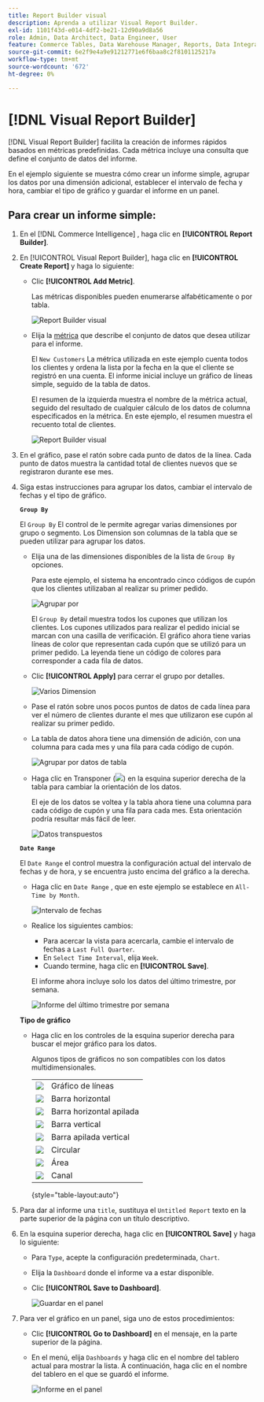 ```yaml
---
title: Report Builder visual
description: Aprenda a utilizar Visual Report Builder.
exl-id: 1101f43d-e014-4df2-be21-12d90a9d8a56
role: Admin, Data Architect, Data Engineer, User
feature: Commerce Tables, Data Warehouse Manager, Reports, Data Integration
source-git-commit: 6e2f9e4a9e91212771e6f6baa8c2f8101125217a
workflow-type: tm+mt
source-wordcount: '672'
ht-degree: 0%

---
```


# [!DNL Visual Report Builder]

[!DNL Visual Report Builder] facilita la creación de informes rápidos basados en métricas predefinidas. Cada métrica incluye una consulta que define el conjunto de datos del informe.

En el ejemplo siguiente se muestra cómo crear un informe simple, agrupar los datos por una dimensión adicional, establecer el intervalo de fecha y hora, cambiar el tipo de gráfico y guardar el informe en un panel.

## Para crear un informe simple:

1. En el [!DNL Commerce Intelligence] , haga clic en **[!UICONTROL Report Builder]**.

1. En [!UICONTROL Visual Report Builder], haga clic en **[!UICONTROL Create Report]** y haga lo siguiente:

   * Clic **[!UICONTROL Add Metric]**.

     Las métricas disponibles pueden enumerarse alfabéticamente o por tabla.

     ![Report Builder visual](../../assets/magento-bi-visual-report-builder-add-metric.png)

   * Elija la [métrica](../../data-user/reports/ess-manage-data-metrics.md) que describe el conjunto de datos que desea utilizar para el informe.

     El `New Customers` La métrica utilizada en este ejemplo cuenta todos los clientes y ordena la lista por la fecha en la que el cliente se registró en una cuenta. El informe inicial incluye un gráfico de líneas simple, seguido de la tabla de datos.

     El resumen de la izquierda muestra el nombre de la métrica actual, seguido del resultado de cualquier cálculo de los datos de columna especificados en la métrica. En este ejemplo, el resumen muestra el recuento total de clientes.

     ![Report Builder visual](../../assets/magento-bi-report-builder-untitled.png)

1. En el gráfico, pase el ratón sobre cada punto de datos de la línea. Cada punto de datos muestra la cantidad total de clientes nuevos que se registraron durante ese mes.

1. Siga estas instrucciones para agrupar los datos, cambiar el intervalo de fechas y el tipo de gráfico.

   **`Group By`**

   El `Group By` El control de le permite agregar varias dimensiones por grupo o segmento. Los Dimension son columnas de la tabla que se pueden utilizar para agrupar los datos.

   * Elija una de las dimensiones disponibles de la lista de `Group By` opciones.

     Para este ejemplo, el sistema ha encontrado cinco códigos de cupón que los clientes utilizaban al realizar su primer pedido.

     ![Agrupar por](../../assets/magento-bi-report-builder-group-by-dimensions.png)

     El `Group By` detail muestra todos los cupones que utilizan los clientes. Los cupones utilizados para realizar el pedido inicial se marcan con una casilla de verificación. El gráfico ahora tiene varias líneas de color que representan cada cupón que se utilizó para un primer pedido. La leyenda tiene un código de colores para corresponder a cada fila de datos.

   * Clic **[!UICONTROL Apply]** para cerrar el grupo por detalles.

     ![Varios Dimension](../../assets/magento-bi-report-builder-group-by-dimension-detail.png)

   * Pase el ratón sobre unos pocos puntos de datos de cada línea para ver el número de clientes durante el mes que utilizaron ese cupón al realizar su primer pedido.

   * La tabla de datos ahora tiene una dimensión de adición, con una columna para cada mes y una fila para cada código de cupón.

     ![Agrupar por datos de tabla](../../assets/magento-bi-report-builder-group-by-table-data.png)

   * Haga clic en Transponer (![](../../assets/magento-bi-btn-transpose.png)) en la esquina superior derecha de la tabla para cambiar la orientación de los datos.

     El eje de los datos se voltea y la tabla ahora tiene una columna para cada código de cupón y una fila para cada mes. Esta orientación podría resultar más fácil de leer.

     ![Datos transpuestos](../../assets/magento-bi-report-builder-group-by-table-data-transposed.png)

   **`Date Range`**

   El `Date Range` el control muestra la configuración actual del intervalo de fechas y de hora, y se encuentra justo encima del gráfico a la derecha.

   * Haga clic en `Date Range` , que en este ejemplo se establece en `All-Time by Month`.

     ![Intervalo de fechas](../../assets/magento-bi-report-builder-date-range.png)

   * Realice los siguientes cambios:

      * Para acercar la vista para acercarla, cambie el intervalo de fechas a `Last Full Quarter`.
      * En `Select Time Interval`, elija `Week`.
      * Cuando termine, haga clic en **[!UICONTROL Save]**.

     El informe ahora incluye solo los datos del último trimestre, por semana.

     ![Informe del último trimestre por semana](../../assets/magento-bi-report-builder-date-range-quarter-by-week-chart.png)

   **Tipo de gráfico**

   * Haga clic en los controles de la esquina superior derecha para buscar el mejor gráfico para los datos.

     Algunos tipos de gráficos no son compatibles con los datos multidimensionales.

     | | |
     |-----|-----|
     | ![](../../assets/magento-bi-btn-chart-line.png) | Gráfico de líneas |
     | ![](../../assets/magento-bi-btn-chart-horz-bar.png) | Barra horizontal |
     | ![](../../assets/magento-bi-btn-chart-horz-stacked-bar.png) | Barra horizontal apilada |
     | ![](../../assets/magento-bi-btn-chart-vert-bar.png) | Barra vertical |
     | ![](../../assets/magento-bi-btn-chart-vert-stacked-bar.png) | Barra apilada vertical |
     | ![](../../assets/magento-bi-btn-chart-pie.png) | Circular |
     | ![](../../assets/magento-bi-btn-chart-area.png) | Área |
     | ![](../../assets/magento-bi-btn-chart-funnel.png) | Canal |

     {style="table-layout:auto"}

1. Para dar al informe una `title`, sustituya el `Untitled Report` texto en la parte superior de la página con un título descriptivo.

1. En la esquina superior derecha, haga clic en **[!UICONTROL Save]** y haga lo siguiente:

   * Para `Type`, acepte la configuración predeterminada, `Chart`.

   * Elija la `Dashboard` donde el informe va a estar disponible.

   * Clic **[!UICONTROL Save to Dashboard]**.

     ![Guardar en el panel](../../assets/magento-bi-report-builder-save-to-dashboard.png)

1. Para ver el gráfico en un panel, siga uno de estos procedimientos:

   * Clic **[!UICONTROL Go to Dashboard]** en el mensaje, en la parte superior de la página.

   * En el menú, elija `Dashboards` y haga clic en el nombre del tablero actual para mostrar la lista. A continuación, haga clic en el nombre del tablero en el que se guardó el informe.

     ![Informe en el panel](../../assets/magento-bi-report-builder-my-dashboard.png)
